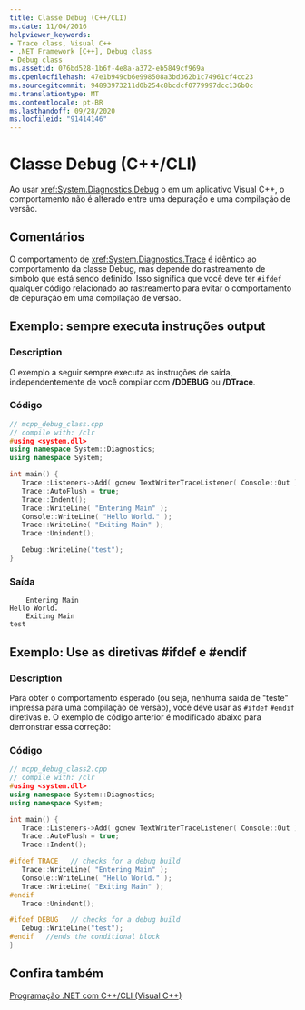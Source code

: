 ```yaml
---
title: Classe Debug (C++/CLI)
ms.date: 11/04/2016
helpviewer_keywords:
- Trace class, Visual C++
- .NET Framework [C++], Debug class
- Debug class
ms.assetid: 076bd528-1b6f-4e8a-a372-eb5849cf969a
ms.openlocfilehash: 47e1b949cb6e998508a3bd362b1c74961cf4cc23
ms.sourcegitcommit: 94893973211d0b254c8bcdcf0779997dcc136b0c
ms.translationtype: MT
ms.contentlocale: pt-BR
ms.lasthandoff: 09/28/2020
ms.locfileid: "91414146"
---
```

# <a name="debug-class-ccli"></a>Classe Debug (C++/CLI)

Ao usar <xref:System.Diagnostics.Debug> o em um aplicativo Visual C++, o comportamento não é alterado entre uma depuração e uma compilação de versão.

## <a name="remarks"></a>Comentários

O comportamento de <xref:System.Diagnostics.Trace> é idêntico ao comportamento da classe Debug, mas depende do rastreamento de símbolo que está sendo definido. Isso significa que você deve ter `#ifdef` qualquer código relacionado ao rastreamento para evitar o comportamento de depuração em uma compilação de versão.

## <a name="example-always-executes-output-statements"></a>Exemplo: sempre executa instruções output

### <a name="description"></a>Description

O exemplo a seguir sempre executa as instruções de saída, independentemente de você compilar com **/DDEBUG** ou **/DTrace**.

### <a name="code"></a>Código

```cpp
// mcpp_debug_class.cpp
// compile with: /clr
#using <system.dll>
using namespace System::Diagnostics;
using namespace System;

int main() {
   Trace::Listeners->Add( gcnew TextWriterTraceListener( Console::Out ) );
   Trace::AutoFlush = true;
   Trace::Indent();
   Trace::WriteLine( "Entering Main" );
   Console::WriteLine( "Hello World." );
   Trace::WriteLine( "Exiting Main" );
   Trace::Unindent();

   Debug::WriteLine("test");
}
```

### <a name="output"></a>Saída

```Output
    Entering Main
Hello World.
    Exiting Main
test
```

## <a name="example-use-ifdef-and-endif-directives"></a>Exemplo: Use as diretivas #ifdef e #endif

### <a name="description"></a>Description

Para obter o comportamento esperado (ou seja, nenhuma saída de "teste" impressa para uma compilação de versão), você deve usar as `#ifdef` `#endif` diretivas e. O exemplo de código anterior é modificado abaixo para demonstrar essa correção:

### <a name="code"></a>Código

```cpp
// mcpp_debug_class2.cpp
// compile with: /clr
#using <system.dll>
using namespace System::Diagnostics;
using namespace System;

int main() {
   Trace::Listeners->Add( gcnew TextWriterTraceListener( Console::Out ) );
   Trace::AutoFlush = true;
   Trace::Indent();

#ifdef TRACE   // checks for a debug build
   Trace::WriteLine( "Entering Main" );
   Console::WriteLine( "Hello World." );
   Trace::WriteLine( "Exiting Main" );
#endif
   Trace::Unindent();

#ifdef DEBUG   // checks for a debug build
   Debug::WriteLine("test");
#endif   //ends the conditional block
}
```

## <a name="see-also"></a>Confira também

[Programação .NET com C++/CLI (Visual C++)](../dotnet/dotnet-programming-with-cpp-cli-visual-cpp.md)
